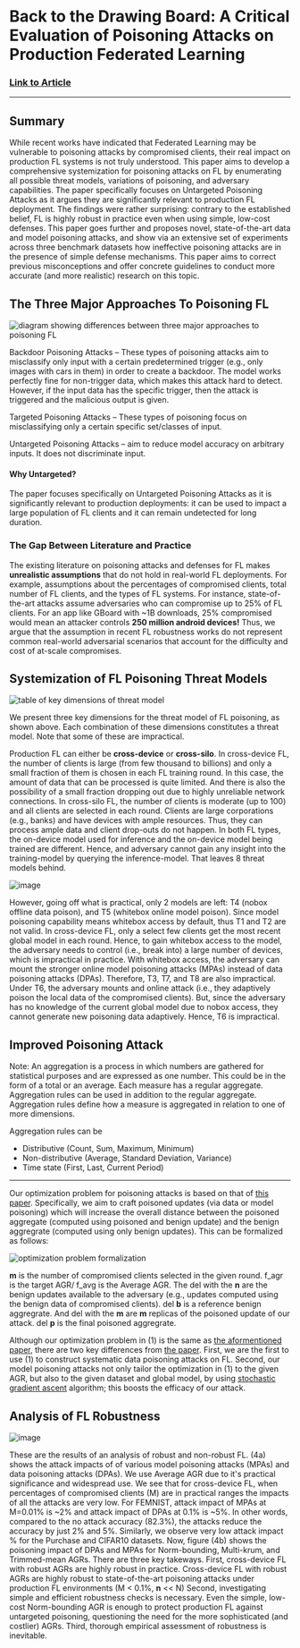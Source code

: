 # Back to the Drawing Board: A Critical Evaluation of Poisoning Attacks on Production Federated Learning
### [Link to Article](https://github.com/wangfra27/HIL-Computer-Simulation-of-Intelligent-Cybersecurity/blob/main/Summer%20Research%202022/Conference%20Papers/IEEE%202022/Back%20to%20the%20Drawing%20Board%20A%20Critical%20Evaluation%20of%20Poisoning%20Attacks%20on%20Federated%20Learning%20.pdf)
---
## Summary
While recent works have indicated that Federated Learning may be vulnerable to poisoning attacks by compromised clients, their real impact on production FL systems is not truly understood. This paper aims to develop a comprehensive systemization for poisoning attacks on FL by enumerating all possible threat models, variations of poisoning, and adversary capabilities. The paper specifically focuses on Untargeted Poisoning Attacks as it argues they are significantly relevant to production FL deployment. The findings were rather surprising: contrary to the established belief, FL is highly robust in practice even when using simple, low-cost defenses. This paper goes further and proposes novel, state-of-the-art data and model poisoning attacks, and show via an extensive set of experiments across three benchmark datasets how ineffective poisoning attacks are in the presence of simple defense mechanisms. This paper aims to correct previous misconceptions and offer concrete guidelines to conduct more accurate (and more realistic) research on this topic. 

## The Three Major Approaches To Poisoning FL
![diagram showing differences between three major approaches to poisoning FL](https://user-images.githubusercontent.com/52840861/175426193-d307b31d-371e-41de-9f43-978b0db01551.png)

Backdoor Poisoning Attacks – These types of poisoning attacks aim to misclassify only input with a certain predetermined trigger (e.g., only images with cars in them) in order to create a backdoor. The model works perfectly fine for non-trigger data, which makes this attack hard to detect. However, if the input data has the specific trigger, then the attack is triggered and the malicious output is given.

Targeted Poisoning Attacks – These types of poisoning focus on misclassifying only a certain specific set/classes of input.

Untargeted Poisoning Attacks – aim to reduce model accuracy on arbitrary inputs. It does not discriminate input.  

#### Why Untargeted?
The paper focuses specifically on Untargeted Poisoning Attacks as it is significantly relevant to production deployments: it can be used to impact a large population of FL clients and it can remain undetected for long duration.

### The Gap Between Literature and Practice
The existing literature on poisoning attacks and defenses for FL makes __unrealistic assumptions__  that do not hold in real-world FL deployments. For example, assumptions about the percentages of compromised clients, total number of FL clients, and the types of FL systems. For instance, state-of-the-art attacks assume adversaries who can compromise up to 25% of FL clients. For an app like GBoard with ~1B downloads, 25% compromised would mean an attacker controls __250 million android devices!__ Thus, we argue that the assumption in recent FL robustness works do not represent common real-world adversarial scenarios that account for the difficulty and cost of at-scale compromises.

## Systemization of FL Poisoning Threat Models

![table of key dimensions of threat model](https://user-images.githubusercontent.com/52840861/175435451-4b8e923d-af0a-49a5-8bfc-e6c543c1798f.png)

We present three key dimensions for the threat model of FL poisoning, as shown above. Each combination of these dimensions constitutes a threat model. Note that some of these are impractical. 

Production FL can either be **cross-device** or **cross-silo**. In cross-device FL, the number of clients is large (from few thousand to billions) and only a small fraction of them is chosen in each FL training round. In this case, the amount of data that can be processed is quite limited. And there is also the possibility of a small fraction dropping out due to highly unreliable network connections. In cross-silo FL, the number of clients is moderate (up to 100) and all clients are selected in each round. Clients are large corporations (e.g., banks) and have devices with ample resources. Thus, they can process ample data and client drop-outs do not happen. In both FL types, the on-device model used for inference and the on-device model being trained are different. Hence, and adversary cannot gain any insight into the training-model by querying the inference-model. That leaves 8 threat models behind. 

![image](https://user-images.githubusercontent.com/52840861/175441335-a0efbc41-31f3-4bc0-a331-c12a04d514ad.png)

However, going off what is practical, only 2 models are left: T4 (nobox offline data poison), and T5 (whitebox online model poison). Since model poisoning capability means whitebox access by default, thus T1 and T2 are not valid. In cross-device FL, only a select few clients get the most recent global model in each round. Hence, to gain whitebox access to the model, the adversary needs to control (i.e., break into) a large number of devices, which is impractical in practice. With whitebox access, the adversary can mount the stronger online model poisoning attacks (MPAs) instead of data poisoning attacks (DPAs). Therefore, T3, T7, and T8 are also impractical. Under T6, the adversary mounts and online attack (i.e., they adaptively poison the local data of the compromised clients). But, since the adversary has no knowledge of the current global model due to nobox access, they cannot generate new poisoning data adaptively. Hence, T6 is impractical.

## Improved Poisoning Attack

Note:
An aggregation is a process in which numbers are gathered for statistical purposes and are expressed as one number. This could be in the form of a total or an average. Each measure has a regular aggregate. Aggregation rules can be used in addition to the regular aggregate. Aggregation rules define how a measure is aggregated in relation to one of more dimensions.

Aggregation rules can be
* Distributive (Count, Sum, Maximum, Minimum)
* Non-distributive (Average, Standard Deviation, Variance)
* Time state (First, Last, Current Period)
___

Our optimization problem for poisoning attacks is based on that of [this paper](https://people.cs.umass.edu/~amir/papers/NDSS21-model-poisoning.pdf). Specifically, we aim to craft poisoned updates (via data or model poisoning) which will increase the overall distance between the poisoned aggregate (computed using poisoned and benign update) and the benign aggregrate (computed using only benign updates). This can be formalized as follows:

![optimization problem formalization](https://user-images.githubusercontent.com/52840861/175459090-203d1a7d-39b1-4ae8-a524-b89faf1178e5.png)

**m** is the number of compromised clients selected in the given round. f_agr is the target AGR/ f_avg is the Average AGR. The del with the **n** are the benign updates available to the adversary (e.g., updates computed using the benign data of compromised clients). del **b** is a reference benign aggregrate. And del with the **m** are **m** replicas of the poisoned update of our attack. del **p** is the final poisoned aggregrate.

Although our optimization problem in (1) is the same as [the aformentioned paper](https://people.cs.umass.edu/~amir/papers/NDSS21-model-poisoning.pdf), there are two key differences from [the paper](https://people.cs.umass.edu/~amir/papers/NDSS21-model-poisoning.pdf). First, we are the first to use (1) to construct systematic data poisoning attacks on FL. Second, our model poisoning attacks not only tailor the optimization in (1) to the given AGR, but also to the given dataset and global model, by using [stochastic gradient ascent](https://pastebin.com/DPYaFADk) algorithm; this boosts the efficacy of our attack.  

## Analysis of FL Robustness

![image](https://user-images.githubusercontent.com/52840861/175460960-1ffeafd5-9842-481b-a211-96c9702f73a8.png)

These are the results of an analysis of robust and non-robust FL. (4a) shows the attack impacts of of various model poisoning attacks (MPAs) and data poisoning attacks (DPAs). We use Average AGR due to it's practical significance and widespread use. We see that for cross-device FL, when percentages of compromised clients (M) are in practical ranges the impacts of all the attacks are very low. For FEMNIST, attack impact of MPAs at M=0.01% is ~2% and attack impact of DPAs at 0.1% is ~5%. In other words, compared to the no attack accuracy (82.3%), the attacks reduce the accuracy by just 2% and 5%. Similarly, we observe very low attack impact % for the Purchase and CIFAR10 datasets. Now, figure (4b) shows the poisoning impact of DPAs and MPAs for Norm-bounding, Multi-krum, and Trimmed-mean AGRs. There are three key takeways. First, cross-device FL with robust AGRs are highly robust in practice. Cross-device FL with robust AGRs are highly robust to state-of-the-art poisoning attacks under production FL environments (M < 0.1%, **n** << N) Second, investigating simple and efficient robustness checks is necessary. Even the simple, low-cost Norm-bounding AGR is enough to protect production FL against untargeted poisoning, questioning the need for the more sophisticated (and costlier) AGRs. Third, thorough empirical assessment of robustness is inevitable.
